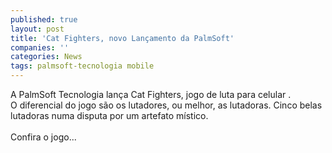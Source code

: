 ```yaml
---
published: true
layout: post
title: 'Cat Fighters, novo Lançamento da PalmSoft'
companies: ''
categories: News
tags: palmsoft-tecnologia mobile
---
```

A PalmSoft Tecnologia
 lan&ccedil;a Cat Fighters, jogo de luta
 para celular
.<br />O diferencial do jogo s&atilde;o os lutadores, ou melhor, as lutadoras. Cinco belas lutadoras numa disputa por um artefato m&iacute;stico.<br /><br />Confira o jogo...

